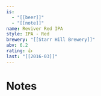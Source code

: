 ```yaml
---
is:
  - "[[beer]]"
  - "[[note]]"
name: Reviver Red IPA
style: IPA - Red
brewery: "[[Starr Hill Brewery]]"
abv: 6.2
rating: 👍
last: "[[2016-03]]"
---
```

# Notes

